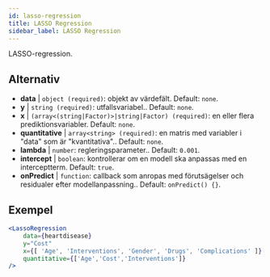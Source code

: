 ```yaml
---
id: lasso-regression
title: LASSO Regression
sidebar_label: LASSO Regression
---
```


LASSO-regression.

## Alternativ

* __data__ | `object (required)`: objekt av värdefält. Default: `none`.
* __y__ | `string (required)`: utfallsvariabel.. Default: `none`.
* __x__ | `(array<(string|Factor)>|string|Factor) (required)`: en eller flera prediktionsvariabler. Default: `none`.
* __quantitative__ | `array<string> (required)`: en matris med variabler i "data" som är "kvantitativa".. Default: `none`.
* __lambda__ | `number`: regleringsparameter.. Default: `0.001`.
* __intercept__ | `boolean`: kontrollerar om en modell ska anpassas med en interceptterm. Default: `true`.
* __onPredict__ | `function`: callback som anropas med förutsägelser och residualer efter modellanpassning.. Default: `onPredict() {}`.


## Exempel

```jsx live
<LassoRegression
    data={heartdisease} 
    y="Cost"
    x={[ 'Age', 'Interventions', 'Gender', 'Drugs', 'Complications' ]}
    quantitative={['Age','Cost','Interventions']}
/>
```

